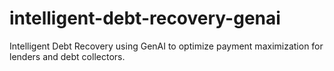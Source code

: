 # intelligent-debt-recovery-genai
Intelligent Debt Recovery using GenAI to optimize payment maximization for lenders and debt collectors.
